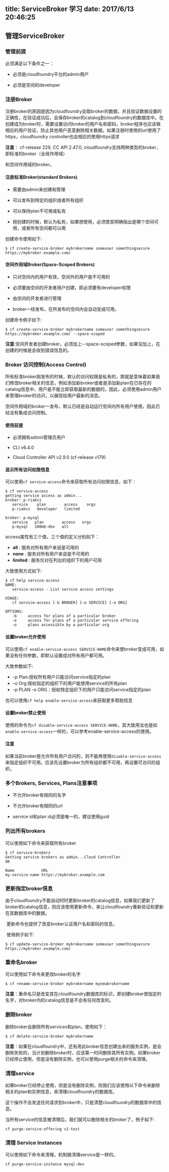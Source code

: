 title: ServiceBroker 学习
date: 2017/6/13 20:46:25
---

## 管理ServiceBroker

### 管理前提

必须满足以下条件之一：

- 必须是cloudfoundry平台的admin用户

- 必须是空间的developer


### 注册Broker

​	注册broker的原因是因为cloudfoundry会取broker的数据，并且验证数据设置的正确性，在验证成功后，会保存broker的catalog到cloudfoundry的数据库中。在创建成为broker时，需要设置访问broker的用户名和密码，broker程序也应该做相应的用户验证，防止其他用户恶意删除相关数据。如果注册时使用的url使用了https，cloudfoundry controller也会相应的使用https请求

<!--more-->
**注意**： cf-release 229, CC API 2.47.0, cloudfoundry支持两种类型的broker，即标准的broker（全局作用域）

和空间作用域的broker。

#### 注册标准Broker(standard Brokers)

- 需要由admin来创建和管理

- 可以发布到特定的组织或者所有组织

- 可以保持plan不可用或私有

- 刚创建的时候，默认为私有，如果想使用，必须使其明确指出是哪个空间可用，或者所有空间都可以用

创建命令使用如下:

```shell
$ cf create-service-broker mybrokername someuser somethingsecure https://mybroker.example.com/
```

#### 空间作用域Broker(**Space-Scoped Brokers**)

- 只对空间内的用户有效，空间外的用户是不可用的

- 必须要由空间的开发者用户创建，即必须要有developer权限

- 由空间的开发者进行管理

- broker一经发布，在所发布的空间内会自动变成可用。

创建命令例子如下:

```shell
$ cf create-service-broker mybrokername someuser somethingsecure https://mybroker.example.com/ --space-scoped
```

**注意**:空间开发者创建broker，必须加上--space-scoped参数，如果没加上，在创建的时候是会收到错误信息的。

### Broker 访问控制(Access Control)

​	所有标准broker刚发布的时候，默认的访问权限是私有的，那就是意味着如果我们修改broker相关的信息，例如添加新broker或者是添加新plan在已存在的catalog信息中，用户是不能立即获取最新的数据的，因此，必须使用admin用户来管理broker的访问，以展现给用户最新的消息。

​	空间作用域的broker一发布，默认已经是自动运行空间内所有用户使用，因此已经没有集成访问控制。

#### 使用前提

- 必须拥有admin管理员用户

- CLI v6.4.0

- Cloud Controller API v2.9.0 (cf-release v179)

#### 显示所有访问权限信息

可以使用`cf service-access`命令来获取所有访问权限信息，如下：

```shell
$ cf service-access
getting service access as admin...
broker: p-riakcs
   service    plan        access    orgs
   p-riakcs   developer   limited

broker: p-mysql
   service   plan        access   orgs
   p-mysql   100mb-dev   all
```

access属性有三个值，三个值的定义分别如下：

- **all** : 服务对所有用户来说是可用的
- **none** : 服务对所有用户来说是不可用的
- **limited** : 服务仅对在列出的组织下的用户可用

大致使用方式如下:
```shell
$ cf help service-access
NAME:
   service-access - List service access settings

USAGE:
   cf service-access [-b BROKER] [-e SERVICE] [-o ORG]

OPTIONS:
   -b     access for plans of a particular broker
   -e     access for plans of a particular service offering
   -o     plans accessible by a particular org
```
#### 设置broker允许使用

可以使用`cf enable-service-access SERVICE-NAME`命令来使broker变成可用，如果没有任何参数，即默认设置成对所有用户都可用。

大致参数如下:

- -p Plan:授权所有用户只能访问service指定的plan
- -o Org:授权指定的组织下的用户能使用service的所有plan
- -p PLAN -o ORG：授权特定组织下的用户只能访问service指定的plan

也可以使用`cf help enable-service-access`来获取更多帮助信息

#### 设置broker禁止使用

使用的命令为`cf disable-service-access SERVICE-NAME`，其大致用法也是如`enable-service-access`一样的，可以参考enable-service-access的使用。

#### 注意

如果当前broker是允许所有用户访问的，则不能再使用`disable-service-access`来指定组织不可用。应该先设置broker为所有组织都不可用，再设置可访问的组织。



### 多个Brokers, Services, Plans注意事项

- 不允许broker有相同的名字

- 不允许broker有相同的url

- service id和plan id必须是唯一的，建议使用guid

### 列出所有brokers

可以使用如下命令来获取所有broker

```shell
$ cf service-brokers
Getting service brokers as admin...Cloud Controller
OK

Name            URL
my-service-name https://mybroker.example.com
```

### 更新指定broker信息

​	由于cloudfoundry不能自动时时更新broker的catalog信息，如果我们更新了broker的catalog信息，则应该使用更新命令，来让cloudfoundry重新验证和更新在其数据库中的数据。

​	更新命令也提供了改变broker认证用户名和密码的信息。

​	使用例子如下:

```shell
$ cf update-service-broker mybrokername someuser somethingsecure https://mybroker.example.com/

```

### 重命名broker

可以使用如下命令来更改broker的名字

```shell
$ cf rename-service-broker mybrokername mynewbrokername
```

**注意**：重命名只是改变其在cloudfoundry数据库的标识，即创建broker使指定的名字，对broker内的catalog信息是不会有任何改变的。

### 删除broker

删除broker会删除所有services和plan，使用如下：

```shell
$ cf delete-service-broker mybrokername
```

**注意**：如果在cloudfoundry中，还有用此broker信息创建出来的服务实例，是会删除失败的，当计划删除broker时，应该第一时间删除其所有实例。如果broker已经停止使用，但是没有删除实例，也可以使用purge相关的命令来清理。

### 清理service

如果broker已经停止使用，但是没有删除实例，则我们应该使用以下命令来删除相关的plan和实例信息，来清理cloudfoundry的数据库。

这个操作不会发送任何请求到broker中，只是清楚cloudfoundry的数据库中的信息。

当所有service的信息被清理后，我们就可以删除相关的broker了，例子如下:

```shell
cf purge-service-offering v1-test 
```

### 清理 Service Instances

可以使用如下命令来清理，机制跟清理service是一样的。

```shell
cf purge-service-instance mysql-dev
```


